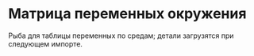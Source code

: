 # Матрица переменных окружения

Рыба для таблицы переменных по средам; детали загрузятся при следующем импорте.
